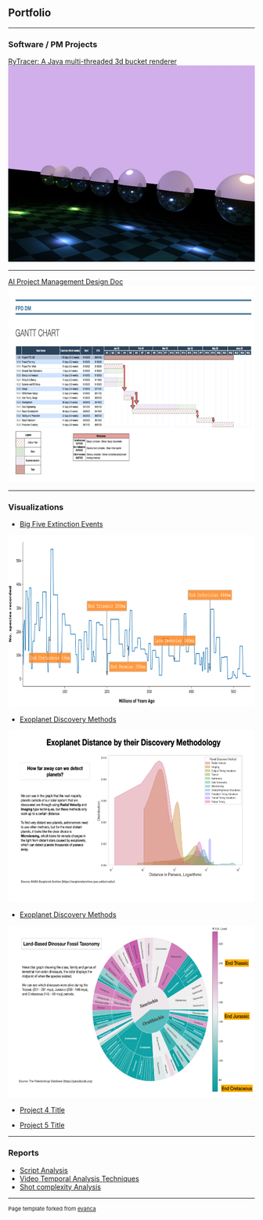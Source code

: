 ## Portfolio

---

### Software / PM Projects

[RyTracer: A Java multi-threaded 3d bucket renderer](https://github.com/ryanamundson1/ry_tracer)
<img src="images/ball_lineup.jpeg?raw=true" width="600" height="400"/>

---
[AI Project Management Design Doc]([/images/project_management_gantt.png](https://github.com/ryanamundson1/MSDS/blob/8733e940bbbd9d2086d59579f9dc03056f0a961a/MSDS-475/RyanAmundson_Final_FPD.pdf))
<img src="images/project_management_gantt.png?raw=true" width="600" height="400"/>

---

### Visualizations

- [Big Five Extinction Events](https://github.com/ryanamundson1/MSDS/blob/main/MSDS-455/assignment1_ryan_amundson.ipynb)
<img src="https://github.com/ryanamundson1/MSDS/blob/c31458ba0683217f96a7e91d064bc7971d856003/MSDS-455/assignment1_biodiversity.png" width="600" height="350"/>

- [Exoplanet Discovery Methods](https://github.com/ryanamundson1/MSDS/blob/main/MSDS-455/assignment2_ryan_amundson.ipynb)
<img src="https://github.com/ryanamundson1/MSDS/blob/c31458ba0683217f96a7e91d064bc7971d856003/MSDS-455/Ryan_Amundson_A2_categorical.png" width="600" height="350"/>

- [Exoplanet Discovery Methods](https://github.com/ryanamundson1/MSDS/blob/main/MSDS-455/assignment2_ryan_amundson.ipynb)
<img src="https://github.com/ryanamundson1/MSDS/blob/c31458ba0683217f96a7e91d064bc7971d856003/MSDS-455/Ryan_Amundson_Assignment_3_hier.pdf" width="600" height="350"/>

- [Project 4 Title](http://example.com/)

- [Project 5 Title](http://example.com/)

---

### Reports

- [Script Analysis](
https://github.com/ryanamundson1/MSDS/blob/3501d1461b6bc5e88af06cd560c7f9e61351442e/MSDS-453/RDA_final_assignment.pdf)
- [Video Temporal Analysis Techniques](https://github.com/ryanamundson1/MSDS/blob/3501d1461b6bc5e88af06cd560c7f9e61351442e/MSDS-498/RDA_final_assignment_498.pdf)
- [Shot complexity Analysis](https://github.com/ryanamundson1/MSDS/blob/8733e940bbbd9d2086d59579f9dc03056f0a961a/MSDS-458/RyanAmundson_final_assignment.pdf)


---
<p style="font-size:11px">Page template forked from <a href="https://github.com/evanca/quick-portfolio">evanca</a></p>
<!-- Remove above link if you don't want to attibute -->
